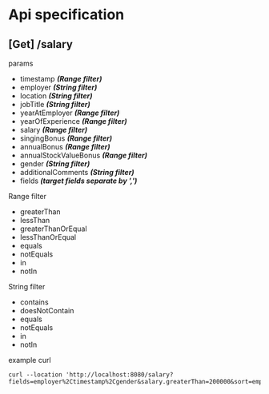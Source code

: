 # Api specification

## [Get] /salary

params
- timestamp ***(Range filter)***
- employer ***(String filter)***
- location ***(String filter)***
- jobTitle ***(String filter)***
- yearAtEmployer ***(Range filter)***
- yearOfExperience ***(Range filter)***
- salary ***(Range filter)***
- singingBonus ***(Range filter)***
- annualBonus ***(Range filter)***
- annualStockValueBonus ***(Range filter)***
- gender ***(String filter)***
- additionalComments ***(String filter)***
- fields ***(target fields separate by ',')***

Range filter
- greaterThan
- lessThan
- greaterThanOrEqual
- lessThanOrEqual
- equals
- notEquals
- in
- notIn

String filter
- contains
- doesNotContain
- equals
- notEquals
- in
- notIn

example curl
```
curl --location 'http://localhost:8080/salary?fields=employer%2Ctimestamp%2Cgender&salary.greaterThan=200000&sort=employer%2Cdesc&pages=5&size=5'
```
